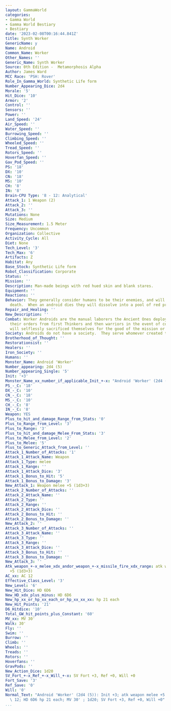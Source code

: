 ```yaml
---
layout: GammaWorld
categories:
- Gamma World
- Gamma World Bestiary
- Bestiary
date: '2023-02-08T00:16:44.841Z'
title: Synth Worker
GenericName: y
Name: Android
Common_Name: Worker
Other_Names: ''
Generic_Name: Synth Worker
Source: 0th Edition -  Metamorphosis Alpha
Author: James Ward
MCC Race: 'PSH: Rover'
Role_In_Gamma_World: Synthetic Life form
Number_Appearing_Dice: 2d4
Morale: '5'
Hit_Dice: '10'
Armor: '2'
Control: ''
Sensors: ''
Power: ''
Land_Speed: '24'
Air_Speed: ''
Water_Speed: ''
Burrowing_Speed: ''
Climbing_Speed: ''
Wheeled_Speed: ''
Tread_Speed: ''
Rotors_Speed: ''
Hoverfan_Speed: ''
Gav_Pod_Speed: ''
PS: '18'
DX: '10'
CN: '18'
MS: '10'
CH: '8'
IN: '8'
Brain-CPU Type: '8 - 12: Analytical'
Attack_1: 1 Weapon (2)
Attack_2: ''
Attack_3: ''
Mutations: None
Size: Medium
Size_Measurement: 1.5 Meter
Frequency: Uncommon
Organization: Collective
Activity_Cycle: All
Diet: None
Tech_Level: '3'
Tech_Max: '6'
Artifacts: Z
Habitat: Any
Base_Stock: Synthetic Life form
Robot_Classification: Corporate
Status: ''
Mission: ''
Description: Man-made beings with red hued skin and blank stares.
Equipment: ''
Reactions: ''
Behavior: They generally consider humans to be their enemies, and will fight to the
  death.  When an android dies they will dissolve into a pool of red protoplasm.
Repair_and_Healing: ''
New_Description: ''
Combat: Worker Androids are the manual laborers the Ancient Ones deployed.  They receive
  their orders from first Thinkers and then warriors in the event of combat situations.  They
  will selflessly sacrificed themselves for the good of the mission or cause.
Society: Androids do not have a society.  They serve whomever created them.
Brotherhood_of_Thought: ''
Restorationsist: ''
Healers: ''
Iron_Society: ''
Humans: ''
Monster_Name: Android 'Worker'
Number_appearing: 2d4 (5)
Number_appearing_Single: '5'
Init: '+3'
Monster_Name_xx_number_if_applicable_Init_+-x: "Android 'Worker' (2d4 (5)): Init +3"
PS_-_C: '18'
DX_-_C: '10'
CN_-_C: '18'
MS_-_C: '10'
CH_-_C: '8'
IN_-_C: '8'
Weapon: YES
Plus_to_hit_and_damage_Range_from_Stats: '0'
Plus_to_Range_from_Level: '3'
Plus_to_Range: '3'
Plus_to_hit_and_damage_Melee_From_Stats: '3'
Plus_to_Melee_from_Level: '2'
Plus_to_Melee: '5'
Plus_to_Generic_Attack_from_Level: ''
Attack_1_Number_of_Attacks: '1'
Attack_1_Attack_Name: Weapon
Attack_1_Type: melee
Attack_1_Range: ''
Attack_1_Attack_Dice: '3'
Attack_1_Bonus_to_Hit: '5'
Attack_1_Bonus_to_Damage: '3'
New_Attack_1: Weapon melee +5 (1d3+3)
Attack_2_Number_of_Attacks: ''
Attack_2_Attack_Name: ''
Attack_2_Type: ''
Attack_2_Range: ''
Attack_2_Attack_Dice: ''
Attack_2_Bonus_to_Hit: ''
Attack_2_Bonus_to_Damage: ''
New_Attack_2: ''
Attack_3_Number_of_Attacks: ''
Attack_3_Attack_Name: ''
Attack_3_Type: ''
Attack_3_Range: ''
Attack_3_Attack_Dice: ''
Attack_3_Bonus_to_Hit: ''
Attack_3_Bonus_to_Damage: ''
New_Attack_3: ''
Atk_weapon_+-x_melee_xdx_andor_weapon_+-x_missile_fire_xdx_range: atk weapon melee
  +5 (1d3+3)
AC_xx: AC 12
Effective_Class_Level: '3'
New_Level: '6'
New_Hit_Dice: HD 6D6
New_HD_xdx_plus_minus: HD 6D6
New_hp_xx_or_hp_xx_each_or_hp_xx_xx_xx: hp 21 each
New_Hit_Points: '21'
D6_Hitdice: '10'
Total_GW_hit_points_plus_Constant: '60'
MV_xx: MV 30'
Walk: 30'
Fly: ''
Swim: ''
Burrow: ''
Climb: ''
Wheels: ''
Treads: ''
Rotors: ''
Hoverfans: ''
GravPods: ''
New_Action_Dice: 1d20
SV_Fort_+-x_Ref_+-x_Will_+-x: SV Fort +3, Ref +0, Will +0
Fort_Save: '3'
Ref_Save: '0'
Will: '0'
Normal_Text: "Android 'Worker' (2d4 (5)): Init +3; atk weapon melee +5 (1d3+3); AC\
  \ 12; HD 6D6 hp 21 each; MV 30' ; 1d20; SV Fort +3, Ref +0, Will +0"
...
```

